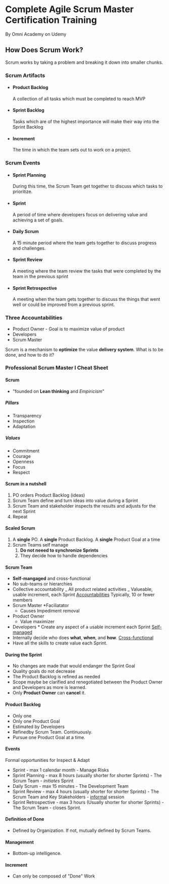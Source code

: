 # Complete Agile Scrum Master Certification Training

By Omni Academy on Udemy

## How Does Scrum Work?

Scrum works by taking a problem and breaking it down into smaller chunks.

### Scrum Artifacts

- #### Product Backlog
  A collection of all tasks which must be completed to reach MVP
- #### Sprint Backlog
  Tasks which are of the highest importance will make their way into the Sprint Backlog
- #### Increment
  The time in which the team sets out to work on a project.

### Scrum Events

- #### Sprint Planning
  During this time, the Scrum Team get together to discuss which tasks to prioritize.
- #### Sprint
  A period of time where developers focus on delivering value and achieving a set of goals.
- #### Daily Scrum
  A 15 minute period where the team gets together to discuss progress and challenges.
- #### Sprint Review
  A meeting where the team review the tasks that were completed by the team in the previous sprint
- #### Sprint Retrospective
  A meeting when the team gets together to discuss the things that went well or could be improved from a previous sprint.

### Three Accountabilities

- Product Owner - Goal is to maximize value of product
- Developers
- Scrum Master

Scrum is a mechanism to **optimize** the value **delivery system**.
What is to be done, and how to do it?

### Professional Scrum Master I Cheat Sheet
#### Scrum
- "founded on **Lean thinking** and *Empiricism*"
##### Pillars
- Transparency
- Inspection
- Adaptation
##### Values
- Commitment
- Courage
- Openness
- Focus
- Respect

#### Scrum in a nutshell

1. PO orders Product Backlog (ideas)
1. Scrum Team define and turn ideas into value during a Sprint
1. Scrum Team and stakeholder inspects the results and adjusts for the next Sprint
1. Repeat

#### Scaled Scrum

1. A **single** PO. A **single** Product Backlog. A **single** Product Goal at a time
1. Scrum Teams self manage
   1. **Do not neeed to synchronize Sprints**
   1. They decide how to handle dependencies

#### Scrum Team

- **Self-mangaged** and cross-functional
- No sub-teams or hierarchies
- Collective accountability
  _ All product related activities
  _ Valueable, usable increment, each Sprint
  <ins>Accountabilities</ins>
  Typically, 10 or fewer members
- Scrum Master
  \*Faciliatator
  - Causes Impediment removal
- Product Owner
  - Value maximizer
- Developers \* Create any aspect of a usable increment each Sprint
  <ins>Self-managed</ins>
- Internally decide who does **what**, **when**, and **how**.
  <ins>Cross-functional</ins>
- Have all the skills to create value each Sprint.

#### During the Sprint

- No changes are made that would endanger the Sprint Goal
- Quality goals do not decrease
- The Product Backlog is refined as needed
- Scope maybe be clarified and renegotiated between the Product Owner and Developers as more is learned.
- Only **Product Owner** can **cancel** it.

#### Product Backlog

- Only one
- Only one Product Goal
- Estimated by Developers
- Refinedby Scrum Team. Continuously.
- Pursue one Product Goal at a time.

#### Events

Formal opportunities for Inspect & Adapt

- Sprint - max 1 calendar month - Manage Risks
- Sprint Planning - max 8 hours (usually shorter for shorter Sprints) - The Scrum Team - _initiates_ Sprint
- Daily Scrum - max 15 minutes - The Development Team
- Sprint Review - max 4 hours (usually shorter for shorter Sprints) - The Scrum Team and Key Stakeholders - <ins>informal</ins> session
- Sprint Retrospective - max 3 hours (Usually shorter for shorter Sprints) - The Scrum Team - closes Sprint.

#### Definition of Done
* Defined by Organization.
If not, mutually defined by Scrum Teams.

#### Management
* Bottom-up intelligence.

#### Increment
* Can only be composed of "Done" Work
